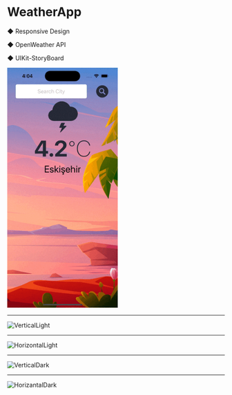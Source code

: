 # WeatherApp

◆ Responsive Design

◆ OpenWeather API

◆ UIKit-StoryBoard

<img src="https://github.com/alianilKaradag/WeatherApp/blob/master/weatherApp.gif" width="256">

--------------------------------------------------------------------------------------

![VerticalLight](../master/WeatherApp/ScreenShots/VerticalLight.png)

--------------------------------------------------------------------------------------

![HorizontalLight](../master/WeatherApp/ScreenShots/HorizontalLight.png)

--------------------------------------------------------------------------------------

![VerticalDark](../master/WeatherApp/ScreenShots/VerticalDark.png)

--------------------------------------------------------------------------------------

![HorizantalDark](../master/WeatherApp/ScreenShots/HorizontalDark.png)


